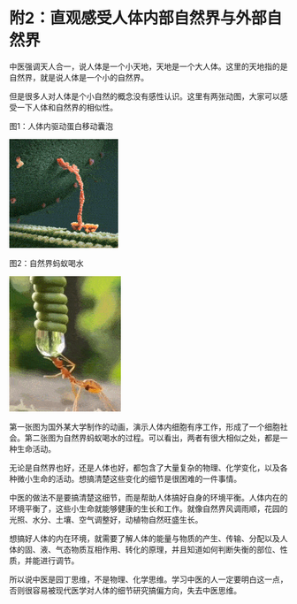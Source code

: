 # 附2：直观感受人体内部自然界与外部自然界

中医强调天人合一，说人体是一个小天地，天地是一个大人体。这里的天地指的是自然界，就是说人体是一个小的自然界。

但是很多人对人体是个小自然的概念没有感性认识。这里有两张动图，大家可以感受一下人体和自然界的相似性。

图1：人体内驱动蛋白移动囊泡

![](./img/xibaomayi1.gif)

图2：自然界蚂蚁喝水

![](./img/xibaomayi2.gif)

第一张图为国外某大学制作的动画，演示人体内细胞有序工作，形成了一个细胞社会。第二张图为自然界蚂蚁喝水的过程。可以看出，两者有很大相似之处，都是一种生命活动。

无论是自然界也好，还是人体也好，都包含了大量复杂的物理、化学变化，以及各种微小生命的活动。想搞清楚这些变化的细节是很困难的一件事情。

中医的做法不是要搞清楚这细节，而是帮助人体搞好自身的环境平衡。人体内在的环境平衡了，这些小生命就能够健康的生长和工作。就像自然界风调雨顺，花园的光照、水分、土壤、空气调整好，动植物自然旺盛生长。

想搞好人体的内在环境，就需要了解人体的能量与物质的产生、传输、分配以及人体的固、液、气态物质互相作用、转化的原理，并且知道如何判断失衡的部位、性质，并能进行调节。

所以说中医是园丁思维，不是物理、化学思维。学习中医的人一定要明白这一点，否则很容易被现代医学对人体的细节研究搞偏方向，失去中医思维。 

